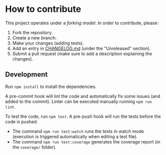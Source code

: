 # How to contribute

This project operates under a _forking model_. In order to contribute, please:

1. Fork the repository.
2. Create a new branch.
3. Make your changes (adding tests).
4. Add an entry in [CHANGELOG.md](CHANGELOG.md) (under the "Unreleased" section).
5. Submit a pull request (make sure to add a description explaining the changes).

## Development

Run `npm install` to install the dependencies.

A pre-commit hook will lint the code and automatically fix some issues (and added to the commit). Linter can be executed manually running `npm run lint`.

To test the code, run `npm test`. A pre-push hook will run the tests before the code is pushed.

- The command `npm run test:watch` runs the tests in watch mode (execution is triggered automatically when editing a test file).
- The command `npm run test:coverage` generates the coverage report (in the `coverage/` folder).

